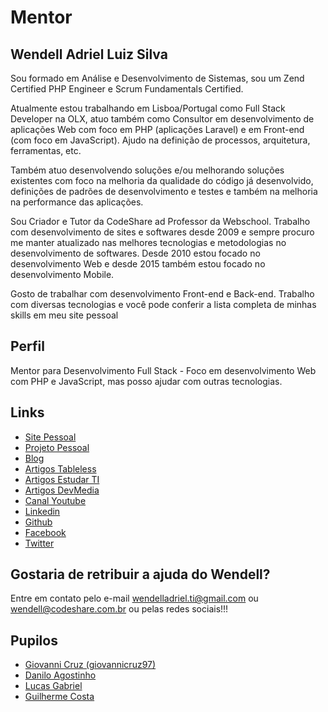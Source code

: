 # Mentor

## Wendell Adriel Luiz Silva

Sou formado em Análise e Desenvolvimento de Sistemas, sou um Zend Certified PHP Engineer e
Scrum Fundamentals Certified.  

Atualmente estou trabalhando em Lisboa/Portugal como Full Stack Developer na OLX, atuo também como Consultor em desenvolvimento de aplicações Web com foco em PHP (aplicações Laravel) e em Front-end (com foco em JavaScript). Ajudo na definição de processos, arquitetura, ferramentas, etc.  

Também atuo desenvolvendo soluções e/ou melhorando soluções existentes com foco na melhoria da qualidade
do código já desenvolvido, definições de padrões de desenvolvimento e testes e também na melhoria na
performance das aplicações.

Sou Criador e Tutor da CodeShare ad Professor da Webschool. Trabalho com desenvolvimento de sites e softwares
desde 2009 e sempre procuro me manter atualizado nas melhores tecnologias e metodologias no desenvolvimento de
softwares. Desde 2010 estou focado no desenvolvimento Web e desde 2015 também estou focado no desenvolvimento Mobile.

Gosto de trabalhar com desenvolvimento Front-end e Back-end. Trabalho com diversas tecnologias e você pode conferir a lista completa de minhas skills em meu site pessoal

## Perfil

Mentor para Desenvolvimento Full Stack - Foco em desenvolvimento Web com PHP e JavaScript, mas posso ajudar com outras tecnologias.

## Links

- [Site Pessoal](http://wendelladriel.github.io)
- [Projeto Pessoal](http://codeshare.com.br)
- [Blog](http://education.codeshare.com.br)
- [Artigos Tableless](tableless.com.br/author/wendell_adriel/)
- [Artigos Estudar TI](http://www.estudarti.com.br/author/wendell/)
- [Artigos DevMedia](http://www.devmedia.com.br/space/wendell-adriel-luiz-silva)
- [Canal Youtube](https://www.youtube.com/channel/UCses0spCIjoKs_s0Z1DL6aw)
- [Linkedin](https://br.linkedin.com/in/wendelladrielti/en)
- [Github](https://github.com/WendellAdriel)
- [Facebook](https://facebook.com/wendell.adriel.7)
- [Twitter](https:///twitter.com/wendell_adriel)


## Gostaria de retribuir a ajuda do Wendell?

Entre em contato pelo e-mail wendelladriel.ti@gmail.com ou wendell@codeshare.com.br ou pelas redes sociais!!!

## Pupilos

- [Giovanni Cruz (giovannicruz97)](/pupilos/perfis/giovannicruz97.md)
- [Danilo Agostinho](https://github.com/DaniloAgostinho)
- [Lucas Gabriel](https://github.com/lukao98)
- [Guilherme Costa](https://github.com/guilhermeocosta)
